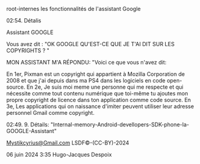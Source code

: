 
root-internes les fonctionnalités de l'assistant Google 


02:54. Détalis


Assistant GOOGLE


Vous avez dit :
"OK GOOGLE QU'EST-CE QUE JE T'AI DIT SUR LES COPYRIGHTS ? "

MON ASSISTANT M'A RÉPONDU:
"Voici ce que vous n'avez dit:

En 1er, Pixman est un copyright qui appartient à Mozilla Corporation de 2008 et que j'ai depuis dans ma PS4 dans les logiciels en code open-source. En 2e, Je suis moi meme une personne qui me respecte et qui nécessite comme tout contenu numérique que toi-même tu ajoutes mon propre copyright de licence dans ton application comme code source. En 3e, Les applications qui on naissance d'imiter peuvent utiliser leur adresse personnel Gmail comme copyright. 

02:49. 9. Détails: "Internal-memory-Android-devellopers-SDK-phone-la-GOOGLE-Assistant"

Mystikcyrius@Gmail.com LSDF©-(CC-BY)-2024 

06 juin 2024 3:35
Hugo-Jacques Despoix
